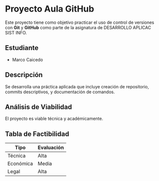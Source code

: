 # Proyecto Aula GitHub

Este proyecto tiene como objetivo practicar el uso de control de versiones
con **Git** y **GitHub** como parte de la asignatura de DESARROLLO APLICAC SIST INFO.

## Estudiante
- Marco Caicedo

## Descripción
Se desarrolla una práctica aplicada que incluye creación de repositorio,
commits descriptivos, y documentación de comandos.

## Análisis de Viabilidad
El proyecto es viable técnica y académicamente.

## Tabla de Factibilidad
| Tipo        | Evaluación |
|-------------|-------------|
| Técnica     | Alta        |
| Económica   | Media       |
| Legal       | Alta        |

